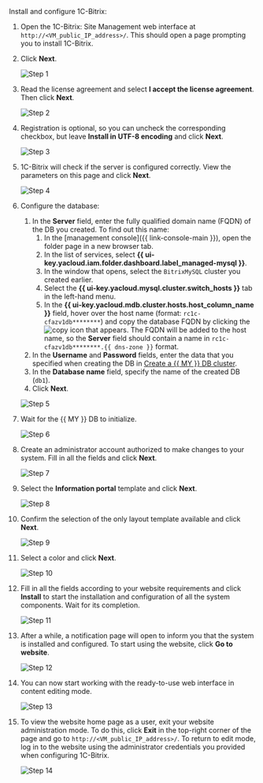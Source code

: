 Install and configure 1C-Bitrix:
1. Open the 1C-Bitrix: Site Management web interface at `http://<VM_public_IP_address>/`. This should open a page prompting you to install 1C-Bitrix.
1. Click **Next**.

   ![Step 1](../../_assets/tutorials/bitrix-website/bitrix-website1.png)

1. Read the license agreement and select **I accept the license agreement**. Then click **Next**.

   ![Step 2](../../_assets/tutorials/bitrix-website/bitrix-website2.png)

1. Registration is optional, so you can uncheck the corresponding checkbox, but leave **Install in UTF-8 encoding** and click **Next**.

   ![Step 3](../../_assets/tutorials/bitrix-website/bitrix-website3.png)

1. 1C-Bitrix will check if the server is configured correctly. View the parameters on this page and click **Next**.

   ![Step 4](../../_assets/tutorials/bitrix-website/bitrix-website6.png)

1. Configure the database:
   1. In the **Server** field, enter the fully qualified domain name (FQDN) of the DB you created. To find out this name:
      1. In the [management console]({{ link-console-main }}), open the folder page in a new browser tab.
      1. In the list of services, select **{{ ui-key.yacloud.iam.folder.dashboard.label_managed-mysql }}**.
      1. In the window that opens, select the `BitrixMySQL` cluster you created earlier.
      1. Select the **{{ ui-key.yacloud.mysql.cluster.switch_hosts }}** tab in the left-hand menu.
      1. In the **{{ ui-key.yacloud.mdb.cluster.hosts.host_column_name }}** field, hover over the host name (format: `rc1c-cfazv1db********`) and copy the database FQDN by clicking the ![copy](../../_assets/copy.svg) icon that appears. The FQDN will be added to the host name, so the **Server** field should contain a name in `rc1c-cfazv1db********.{{ dns-zone }}` format.
   1. In the **Username** and **Password** fields, enter the data that you specified when creating the DB in [Create a {{ MY }} DB cluster](#create-mysql).
   1. In the **Database name** field, specify the name of the created DB (`db1`).
   1. Click **Next**.

   ![Step 5](../../_assets/tutorials/bitrix-website/bitrix-website7.png)

1. Wait for the {{ MY }} DB to initialize.

   ![Step 6](../../_assets/tutorials/bitrix-website/bitrix-website8.png)

1. Create an administrator account authorized to make changes to your system. Fill in all the fields and click **Next**.

   ![Step 7](../../_assets/tutorials/bitrix-website/bitrix-website9.png)

1. Select the **Information portal** template and click **Next**.

   ![Step 8](../../_assets/tutorials/bitrix-website/bitrix-website10.png)

1. Confirm the selection of the only layout template available and click **Next**.

   ![Step 9](../../_assets/tutorials/bitrix-website/bitrix-website11.png)

1. Select a color and click **Next**.

   ![Step 10](../../_assets/tutorials/bitrix-website/bitrix-website12.png)

1. Fill in all the fields according to your website requirements and click **Install** to start the installation and configuration of all the system components. Wait for its completion.

   ![Step 11](../../_assets/tutorials/bitrix-website/bitrix-website13.png)

1. After a while, a notification page will open to inform you that the system is installed and configured. To start using the website, click **Go to website**.

   ![Step 12](../../_assets/tutorials/bitrix-website/bitrix-website15.png)

1. You can now start working with the ready-to-use web interface in content editing mode.

   ![Step 13](../../_assets/tutorials/bitrix-website/bitrix-website16.png)

1. To view the website home page as a user, exit your website administration mode. To do this, click **Exit** in the top-right corner of the page and go to `http://<VM_public_IP_address>/`.
   To return to edit mode, log in to the website using the administrator credentials you provided when configuring 1C-Bitrix.

   ![Step 14](../../_assets/tutorials/bitrix-website/bitrix-website17.png)